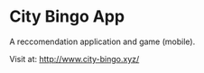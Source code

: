 # City Bingo App

A reccomendation application and game (mobile). 

Visit at: http://www.city-bingo.xyz/
